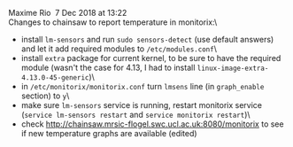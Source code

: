 Maxime Rio  7 Dec 2018 at 13:22\
Changes to chainsaw to report temperature in monitorix:\
- install `lm-sensors` and run `sudo sensors-detect` (use default answers) and let it add required modules to `/etc/modules.conf`\
- install `extra` package for current kernel, to be sure to have the required module (wasn\'t the case for 4.13, I had to install `linux-image-extra-4.13.0-45-generic`)\
- in `/etc/monitorix/monitorix.conf` turn `lmsens` line (in `graph_enable` section) to `y`\
- make sure `lm-sensors` service is running, restart monitorix service (`service lm-sensors restart` and `service monitorix restart`)\
- check http://chainsaw.mrsic-flogel.swc.ucl.ac.uk:8080/monitorix to see if new temperature graphs are available (edited) 
